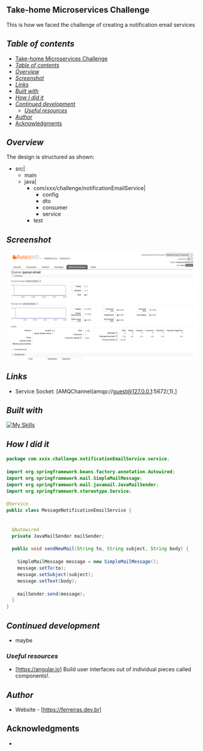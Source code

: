 ## Take-home Microservices Challenge
This is how we faced the challenge of creating a notification email services

## _Table of contents_
- [Take-home Microservices Challenge](#take-home-microservices-challenge)
- [_Table of contents_](#table-of-contents)
- [_Overview_](#overview)
- [_Screenshot_](#screenshot)
- [_Links_](#links)
- [_Built with_](#built-with)
- [_How I did it_](#how-i-did-it)
- [_Continued development_](#continued-development)
  - [_Useful resources_](#useful-resources)
- [_Author_](#author)
- [Acknowledgments](#acknowledgments)
## _Overview_
The design is structured as shown:
-  src|
    - main
    - java|
        - com/xxx/challenge/notificationEmailService|
            - config
            - dto
            - consumer
            - service
        - test
## _Screenshot_
[![](./notification.png)]()
## _Links_
- Service Socket: [AMQChannel(amqp://guest@127.0.0.1:5672/,1),] 
## _Built with_

[![My Skills](https://skillicons.dev/icons?i=java,spring,gmail,redhat,idea,git,github)](https://skillicons.dev)



 ## _How I did it_
```java
package com.xxxx.challenge.notificationEmailService.service;

import org.springframework.beans.factory.annotation.Autowired;
import org.springframework.mail.SimpleMailMessage;
import org.springframework.mail.javamail.JavaMailSender;
import org.springframework.stereotype.Service;

@Service
public class MessageNotificationEmailService {


  @Autowired
  private JavaMailSender mailSender;
  
  public void sendNewMail(String to, String subject, String body) {

    SimpleMailMessage message = new SimpleMailMessage();
    message.setTo(to);
    message.setSubject(subject);
    message.setText(body);

    mailSender.send(message);
  }
}

``` 

## _Continued development_
- maybe
### _Useful resources_
- [https://angular.io] Build user interfaces out of individual pieces called components!.

## _Author_
- Website - [https://ferreiras.dev.br] 
## Acknowledgments
- 
